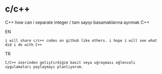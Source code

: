 # c/c++
C++ how can i separate integer / tam sayıyı basamaklarına ayırmak C++

EN
```
i will share c/c++ codes on github like others. i hope i will see what did i do with C++
```
TR
```
C/C++ üzerinden geliştirdiğim basit veya uğraşması eğlenceli uygulamaları paylaşmayı planlıyorum.
```
